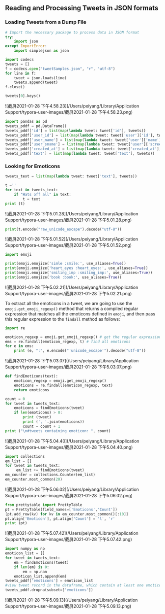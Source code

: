 ## Reading and Processing Tweets in JSON formats

### Loading Tweets from a Dump File

```python
# Import the necessary package to process data in JSON format
try:
    import json
except ImportError:
    import simplejson as json
```

```python
import codecs
tweets = []
f = codecs.open("tweetSamples.json", "r", "utf-8")
for line in f:
    tweet = json.loads(line)
    tweets.append(tweet) 
f.close()
```

````python
tweets[0].keys()
````

![截屏2021-01-28 下午4.58.23](/Users/peiyang/Library/Application Support/typora-user-images/截屏2021-01-28 下午4.58.23.png)

```python
import pandas as pd
tweets_pddf = pd.DataFrame()
tweets_pddf['id'] = list(map(lambda tweet: tweet['id'], tweets))
tweets_pddf['user_id'] = list(map(lambda tweet: tweet['user']['id'], tweets))
tweets_pddf['user_name'] = list(map(lambda tweet: tweet['user']['name'], tweets))
tweets_pddf['user_sname'] = list(map(lambda tweet: tweet['user']['screen_name'], tweets))
tweets_pddf['created_at'] = list(map(lambda tweet: tweet['created_at'], tweets))
tweets_pddf['text'] = list(map(lambda tweet: tweet['text'], tweets))
```

### Looking for Emoticons

```python
tweets_text = list(map(lambda tweet: tweet['text'], tweets))

t =''
for text in tweets_text:
    if "Hats off all" in text:
        t = text
print (t)
```

![截屏2021-01-28 下午5.01.28](/Users/peiyang/Library/Application Support/typora-user-images/截屏2021-01-28 下午5.01.28.png)

```python
print(t.encode("raw_unicode_escape").decode("utf-8"))
```

![截屏2021-01-28 下午5.01.52](/Users/peiyang/Library/Application Support/typora-user-images/截屏2021-01-28 下午5.01.52.png)



```python
import emoji 

print(emoji.emojize('simle :smile:', use_aliases=True))
print(emoji.emojize('heart_eyes :heart_eyes:', use_aliases=True))
print(emoji.emojize('smiling_imp :smiling_imp:', use_aliases=True))
print(emoji.emojize('book :book:', use_aliases=True))
```

![截屏2021-01-28 下午5.02.21](/Users/peiyang/Library/Application Support/typora-user-images/截屏2021-01-28 下午5.02.21.png)

To extract all the emoticons in a tweet, we are going to use the `emoji.get_emoji_regexp()` method that returns a compiled regular expression that matches all the emoticons defined in `emoji`, and then pass this regular expression to the `findall` method as follows:

```python
import re

emoticon_regexp = emoji.get_emoji_regexp() # get the regular expressions for all emoticons
ems = re.findall(emoticon_regexp, t) # find all emoticons
for e in ems:
    print (e, ":", e.encode("'unicode_escape'").decode("utf-8"))
```

![截屏2021-01-28 下午5.03.07](/Users/peiyang/Library/Application Support/typora-user-images/截屏2021-01-28 下午5.03.07.png)





```python
def findEmoticons(text):
    emoticon_regexp = emoji.get_emoji_regexp()
    emoticons = re.findall(emoticon_regexp, text) 
    return emoticons
```

```python
count = 0
for tweet in tweets_text:
    emoticons = findEmoticons(tweet)
    if len(emoticons) > 0:
        print (tweet)
        print (', '.join(emoticons))
        count = count + 1
print ("\n#tweets containing emoticon: ", count)
```

![截屏2021-01-28 下午5.04.40](/Users/peiyang/Library/Application Support/typora-user-images/截屏2021-01-28 下午5.04.40.png)



```python
import collections
em_list = []
for tweet in tweets_text:
     em_list += findEmoticons(tweet)
em_counter = collections.Counter(em_list)
em_counter.most_common(20)
```

![截屏2021-01-28 下午5.06.02](/Users/peiyang/Library/Application Support/typora-user-images/截屏2021-01-28 下午5.06.02.png)





```python
from prettytable import PrettyTable
pt = PrettyTable(field_names=['Emoticons','Count'])
[pt.add_row(kv) for kv in em_counter.most_common()[:10]]
pt.align['Emoticon'], pt.align['Count'] = 'l', 'r'
print (pt)
```

![截屏2021-01-28 下午5.07.42](/Users/peiyang/Library/Application Support/typora-user-images/截屏2021-01-28 下午5.07.42.png)



```python
import numpy as np
emoticon_list = []
for tweet in tweets_text:
    em = findEmoticons(tweet)
    if len(em) is 0:
        em = np.nan
    emoticon_list.append(em)
tweets_pddf['emoticons'] = emoticon_list
#view tweet record in the dataframe, which contain at least one emoticon.
tweets_pddf.dropna(subset=['emoticons'])
```

![截屏2021-01-28 下午5.09.13](/Users/peiyang/Library/Application Support/typora-user-images/截屏2021-01-28 下午5.09.13.png)

